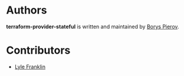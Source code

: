 # Authors

**terraform-provider-stateful** is written and maintained by [Borys Pierov](https://github.com/Ashald).

# Contributors
* [Lyle Franklin](https://github.com/ljfranklin)
